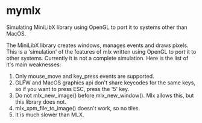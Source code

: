 # mymlx
Simulating MiniLibX library using OpenGL to port it to systems other than MacOS.

The MiniLibX library creates windows, manages events and draws pixels. This is a 'simulation' of the features of mlx written using OpenGL to port it to other systems.
Currently it is not a complete simulation. Here is the list of it's main weaknesses:

1. Only mouse_move and key_press events are supported.
2. GLFW and MacOS graphics api don't share keycodes for the same keys, so if you want to press ESC, press the '5' key.
3. Do not mlx_new_image() before mlx_new_window(). Mlx allows this, but this library does not.
4. mlx_xpm_file_to_image() doesn't work, so no tiles.
5. It is much slower than MLX.
